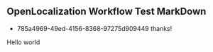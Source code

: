 ## OpenLocalization Workflow Test MarkDown
* 785a4969-49ed-4156-8368-97275d909449 
thanks!

Hello world